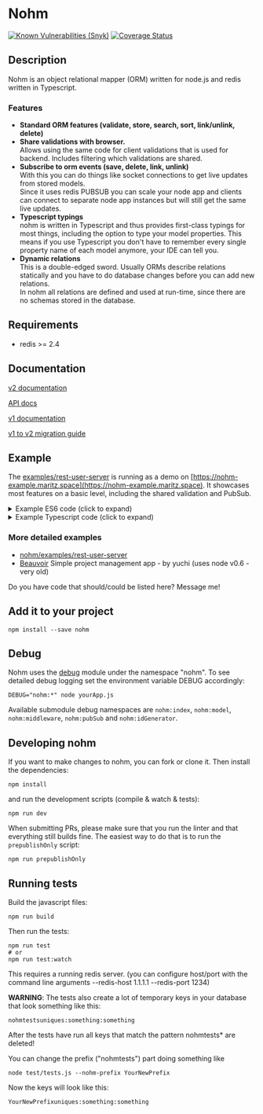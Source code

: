 # Nohm

[![Known Vulnerabilities (Snyk)](https://snyk.io/test/github/maritz/nohm/badge.svg)](https://snyk.io/test/github/maritz/nohm)
[![Coverage Status](https://coveralls.io/repos/github/maritz/nohm/badge.png?branch=master)](https://coveralls.io/github/maritz/nohm?branch=master)

## Description

Nohm is an object relational mapper (ORM) written for node.js and redis written in Typescript.

### Features

- **Standard ORM features (validate, store, search, sort, link/unlink, delete)**
- **Share validations with browser.**  
  Allows using the same code for client validations that is used for backend. Includes filtering which validations are shared.
- **Subscribe to orm events (save, delete, link, unlink)**  
  With this you can do things like socket connections to get live updates from stored models.  
  Since it uses redis PUBSUB you can scale your node app and clients can connect to separate node app instances but will still get the same live updates.
- **Typescript typings**  
  nohm is written in Typescript and thus provides first-class typings for most things, including the option to type your model properties. This means if you use Typescript you don't have to remember every single property name of each model anymore, your IDE can tell you.
- **Dynamic relations**  
  This is a double-edged sword. Usually ORMs describe relations statically and you have to do database changes before you can add new relations.  
  In nohm all relations are defined and used at run-time, since there are no schemas stored in the database.

## Requirements

- redis >= 2.4

## Documentation

[v2 documentation](https://maritz.github.io/nohm/index.html)

[API docs](https://maritz.github.io/nohm/api/index.html)

[v1 documentation](http://maritz.github.com/nohm/)

[v1 to v2 migration guide](https://github.com/maritz/nohm/blob/master/CHANGELOG.md#v200-currently-in-alpha)

## Example

The [examples/rest-user-server](https://github.com/maritz/nohm/tree/master/examples/rest-user-server) is running as a demo on [https://nohm-example.maritz.space](https://nohm-example.maritz.space). It showcases most features on a basic level, including the shared validation and PubSub.

<details>

<summary>Example ES6 code (click to expand)</summary>

```javascript
import { Nohm, NohmModel, ValidationError } from 'nohm';
// or if your environment does not support module import
// const NohmModule = require('nohm'); // access NohmModule.Nohm, NohmModule.NohmModel and NohmModule.ValidationError

// This is the parent object where you set redis connection, create your models and some other configuration stuff
const nohm = Nohm;

nohm.setPrefix('example'); // This prefixes all redis keys. By default the prefix is "nohm", you probably want to change it to your applications name or something similar

// This is a class that you can extend to create nohm models. Not needed when using nohm.model()
const Model = NohmModel;

const existingCountries = ['Narnia', 'Gondor', 'Tatooine'];

// Using ES6 classes here, but you could also use the old nohm.model definition
class UserModel extends Model {
  getCountryFlag() {
    return `http://example.com/flag_${this.property('country')}.png`;
  }
}
// Define the required static properties
UserModel.modelName = 'User';
UserModel.definitions = {
  email: {
    type: 'string',
    unique: true,
    validations: ['email'],
  },
  country: {
    type: 'string',
    defaultValue: 'Narnia',
    index: true,
    validations: [
      // the function name will be part of the validation error messages, so for this it would be "custom_checkCountryExists"
      async function checkCountryExists(value) {
        // needs to return a promise that resolves to a bool - async functions take care of the promise part
        return existingCountries.includes(value);
      },
      {
        name: 'length',
        options: { min: 3 },
      },
    ],
  },
  visits: {
    type: function incrVisitsBy(value, key, old) {
      // arguments are always string here since they come from redis.
      // in behaviors (type functions) you are responsible for making sure they return in the type you want them to be.
      return parseInt(old, 10) + parseInt(value, 10);
    },
    defaultValue: 0,
    index: true,
  },
};

// register our model in nohm and returns the resulting Class, do not use the UserModel directly!
const UserModelClass = nohm.register(UserModel);

const redis = require('redis').createClient();
// wait for redis to connect, otherwise we might try to write to a non-existent redis server
redis.on('connect', async () => {
  nohm.setClient(redis);

  // factory returns a promise, resolving to a fresh instance (or a loaded one if id is provided, see below)
  const user = await nohm.factory('User');

  // set some properties
  user.property({
    email: 'mark13@example.com',
    country: 'Gondor',
    visits: 1,
  });

  try {
    await user.save();
  } catch (err) {
    if (err instanceof ValidationError) {
      // validation failed
      for (const key in err.errors) {
        const failures = err.errors[key].join(`', '`);
        console.log(
          `Validation of property '${key}' failed in these validators: '${failures}'.`,
        );

        // in a real app you'd probably do something with the validation errors (like make an object for the client)
        // and then return or rethrow some other error
      }
    }
    // rethrow because we didn't recover from the error.
    throw err;
  }
  console.log(`Saved user with id ${user.id}`);

  const id = user.id;

  // somewhere else we could then load the user again
  const loadedUser = await UserModelClass.load(id); // this will throw an error if the user cannot be found

  // alternatively you can use nohm.factory('User', id)

  console.log(`User loaded. His properties are %j`, loadedUser.allProperties());
  const newVisits = loadedUser.property('visits', 20);
  console.log(`User visits set to ${newVisits}.`); // Spoiler: it's 21

  // or find users by country
  const gondorians = await UserModelClass.findAndLoad({
    country: 'Gondor',
  });
  console.log(
    `Here are all users from Gondor: %j`,
    gondorians.map((u) => u.property('email')),
  );

  await loadedUser.remove();
  console.log(`User deleted from database.`);
});
```

</details>

<details>

<summary>Example Typescript code (click to expand)</summary>

```typescript
import { Nohm, NohmModel, TTypedDefinitions } from 'nohm';

// We're gonna assume the basics are clear and the connection is set up etc. - look at the ES6 example otherwise.
// This example highlights some of the typing capabilities in nohm.

interface IUserProperties {
  email: string;
  visits: number;
}

class UserModel extends NohmModel<IUserProperties> {
  public static modelName = 'User';

  protected static definitions: TTypedDefinitions<IUserProperties> = {
    // because of the TTypedDefinitions we can only define properties keys here that match our interface keys
    // the structure of the definitions is also typed
    email: {
      type: 'string', // the type value is currently not checked. If you put a wrong type here, no compile error will appear.
      unique: true,
      validations: ['email'],
    },
    visits: {
      defaultValue: 0,
      index: true,
      type: function incrVisitsBy(value, _key, old): number {
        return old + value; // TS Error: arguments are all strings, not assignable to number
      },
    },
  };

  public getVisitsAsString(): string {
    return this.property('visits'); // TS Error: visits is number and thus not assignable to string
  }

  public static async loadTyped(id: string): Promise<UserModel> {
    // see main() below for explanation
    return userModelStatic.load<UserModel>(id);
  }
}

const userModelStatic = nohm.register(UserModel);

async function main() {
  // currently you still have to pass the generic if you want typing for class methods
  const user = await userModelStatic.load<UserModel>('some id');
  // you can use the above defined loadTyped method to work around that.

  const props = user.allProperties();
  props.email; // string
  props.id; // any
  props.visits; // number
  props.foo; // TS Error: Property foo does not exist
  user.getVisitsAsString(); // string
}

main();
```

</details>

### More detailed examples

- [nohm/examples/rest-user-server](https://github.com/maritz/nohm/tree/master/examples/rest-user-server)
- [Beauvoir](https://github.com/yuchi/Beauvoir) Simple project management app - by yuchi (uses node v0.6 - very old)

Do you have code that should/could be listed here? Message me!

## Add it to your project

    npm install --save nohm

## Debug

Nohm uses the [debug](https://github.com/visionmedia/debug) module under the namespace "nohm". To see detailed debug logging set the environment variable DEBUG accordingly:

    DEBUG="nohm:*" node yourApp.js

Available submodule debug namespaces are `nohm:index`, `nohm:model`, `nohm:middleware`, `nohm:pubSub` and `nohm:idGenerator`.

## Developing nohm

If you want to make changes to nohm, you can fork or clone it. Then install the dependencies:

    npm install

and run the development scripts (compile & watch & tests):

    npm run dev

When submitting PRs, please make sure that you run the linter and that everything still builds fine.
The easiest way to do that is to run the `prepublishOnly` script:

    npm run prepublishOnly

## Running tests

Build the javascript files:

    npm run build

Then run the tests:

    npm run test
    # or
    npm run test:watch

This requires a running redis server. (you can configure host/port with the command line arguments --redis-host 1.1.1.1 --redis-port 1234)

**WARNING**: The tests also create a lot of temporary keys in your database that look something like this:

    nohmtestsuniques:something:something

After the tests have run all keys that match the pattern nohmtests\* are deleted!

You can change the prefix ("nohmtests") part doing something like

    node test/tests.js --nohm-prefix YourNewPrefix

Now the keys will look like this:

    YourNewPrefixuniques:something:something
